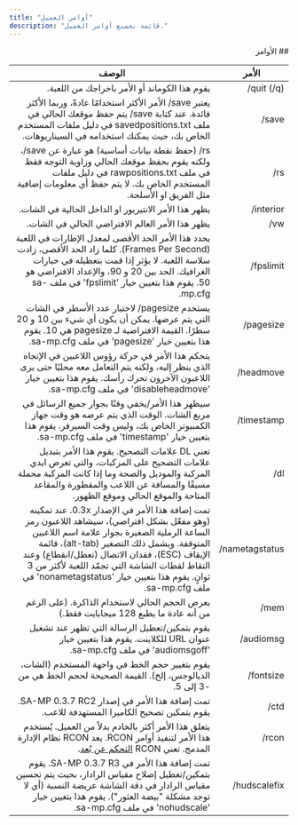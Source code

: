 ```yaml
---
title: "أوامر العميل"
description: "قائمة بجميع أوامر العميل."
---
```


<div dir="rtl" style={{ textAlign: "right" }}>
## الأوامر

| الأمر                  | الوصف                                                                                                                                                                                                                                                                                                                                                                            |
|-----------------------|---------------------------------------------------------------------------------------------------------------------------------------------------------------------------------------------------------------------------------------------------------------------------------------------------------------------------------------------------------------------------------|
| (q/)  quit/           | يقوم هذا الكوماند أو الأمر باخراجك من اللعبة.                                                                                                                                                                                                                                                                         |
| save/                 | يعتبر save/ الأمر الأكثر استخدامًا عادةً، وربما الأكثر فائدة. عند كتابة save/ يتم حفظ موقعك الحالي في ملف savedpositions.txt في دليل ملفات المستخدم الخاص بك، حيث يمكنك استخدامه في السيناريوهات.                                                                                                                                                                                        |
| rs/                   | rs/ (حفظ نقطة بيانات أساسية) هو عبارة عن save/، ولكنه يقوم بحفظ موقعك الحالي وزاوية التوجه فقط في ملف rawpositions.txt في دليل ملفات المستخدم الخاص بك. لا يتم حفظ أي معلومات إضافية مثل الفريق او الأسلحة.                                                                                                                                                                             |
| interior/             | يظهر هذا الأمر الانتيريور او الداخل الحالية في الشات.                                                                                                                                                                                                                                                                                                                                  |
| vw/                   | يظهر هذا الأمر العالم الافتراضي الحالي في الشات.                                                                                                                                                                                                                                                                                                                         |
| fpslimit/             | يحدد هذا الأمر الحد الأقصى لمعدل الإطارات في اللعبة (Frames Per Second). كلما زاد الحد الأقصى، زادت سلاسة اللعبة. لا يؤثر إذا قمت بتعطيله في خيارات الغرافيك. الحد بين 20 و 90، والإعداد الافتراضي هو 50. يقوم هذا بتعيين خيار 'fpslimit' في ملف sa-mp.cfg.                                                                                               |
| pagesize/             | يستخدم pagesize/ لاختيار عدد الأسطر في الشات التي يتم عرضها. يمكن أن يكون أي شيء بين 10 و 20 سطرًا. القيمة الافتراضية لـ pagesize هي 10. يقوم هذا بتعيين خيار 'pagesize' في ملف sa-mp.cfg.                                                                                                                                                                           |
| headmove/             | يتحكم هذا الأمر في حركة رؤوس اللاعبين في الإتجاه الذي ينظر إليه، ولكنه يتم التعامل معه محليًا حتى يرى اللاعبون الآخرون تحرك رأسك. يقوم هذا بتعيين خيار 'disableheadmove' في ملف sa-mp.cfg.                                                                                                                                                                                   |
| timestamp/            | سيظهر هذا الأمر/يخفي وقتًا بجوار جميع الرسائل في مربع الشات. الوقت الذي يتم عرضه هو وقت جهاز الكمبيوتر الخاص بك، وليس وقت السيرفر. يقوم هذا بتعيين خيار 'timestamp' في ملف sa-mp.cfg.                                                                                                                                                                                                                                                   |
| dl/                    | تعني DL علامات التصحيح. يقوم هذا الأمر بتبديل علامات التصحيح على المركبات، والتي تعرض ايدي المركبة والموديل والصحة وما إذا كانت المركبة محملة مسبقًا والمسافة عن اللاعب والمقطورة والمقاعد المتاحة والموقع الحالي وموقع الظهور.                                                                                                                                 |
| nametagstatus/        | تمت إضافة هذا الأمر في الإصدار 0.3x. عند تمكينه (وهو مفعّل بشكل افتراضي)، سيشاهد اللاعبون رمز الساعة الرملية الصغيرة بجوار علامة اسم اللاعبين المتوقفة. ويشمل ذلك التصغير (alt-tab)، قائمة الإيقاف (ESC)، فقدان الاتصال (تعطل/انقطاع) وعند التقاط لقطات الشاشة التي تجمّد اللعبة لأكثر من 3 ثوانٍ. يقوم هذا بتعيين خيار 'nonametagstatus' في ملف sa-mp.cfg. |
| mem/                  | يعرض الحجم الحالي لاستخدام الذاكرة. (على الرغم من أنه عادة ما يطبع 128 ميجابايت فقط.)                                                                                                                                                                                                                                                                                  |
| audiomsg/             | يقوم بتمكين/تعطيل الرسالة التي تظهر عند تشغيل عنوان URL للكلاينت. يقوم هذا بتعيين خيار 'audiomsgoff' في ملف sa-mp.cfg.                                                                                                                                                                                                                                                      |
| fontsize/             | يقوم بتغيير حجم الخط في واجهة المستخدم (الشات، الديالوجس، إلخ). القيمة الصحيحة لحجم الخط هي من -3 إلى 5.                                                                                                                                                                                                                                                             |
| ctd/                  | تمت إضافة هذا الأمر في إصدار SA-MP 0.3.7 RC2. يقوم بتمكين تصحيح الكاميرا المستهدفة للاعب.                                                                                                                                                                                                                                                                               |
| rcon/                 | يتعلق هذا الأمر أكثر بالخادم بدلاً من العميل. يُستخدم هذا الأمر لتنفيذ أوامر RCON. يعد RCON نظام الإدارة المدمج. تعني RCON [التحكم عن بُعد](../server/ControllingServer#using-rcon).                                                                                                                                                                                |
| hudscalefix/          | تمت إضافة هذا الأمر في SA-MP 0.3.7 R3. يقوم بتمكين/تعطيل إصلاح مقياس الرادار، بحيث يتم تحسين مقياس الرادار في دقة الشاشة عريضة النسبة (أي لا توجد مشكلة "بيضة العثور"). يقوم هذا بتعيين خيار 'nohudscale' في ملف sa-mp.cfg. |

</div>